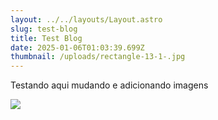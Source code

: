 ```yaml
---
layout: ../../layouts/Layout.astro
slug: test-blog
title: Test Blog
date: 2025-01-06T01:03:39.699Z
thumbnail: /uploads/rectangle-13-1-.jpg
---
```

Testando aqui mudando e adicionando imagens

![](/uploads/rectangle-13-1-.jpg)